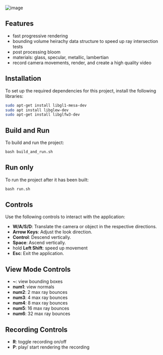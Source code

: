 ![image](https://github.com/user-attachments/assets/fc6836eb-7d35-49ea-a99b-96536ae3ff24)
## Features
- fast progressive rendering
- bounding volume heirachy data structure to speed up ray intersection tests
- post processing bloom
- materials: glass, specular, metallic, lambertian
- record camera movements, render, and create a high quality video


## Installation

To set up the required dependencies for this project, install the following libraries:

```bash
sudo apt-get install libgl1-mesa-dev
sudo apt install libglew-dev
sudo apt-get install libglfw3-dev
```

## Build and Run
To build and run the project:
```cmd
bash build_and_run.sh
```

## Run only
To run the project after it has been built:
```cmd
bash run.sh
```

## Controls

Use the following controls to interact with the application:

- **W/A/S/D**: Translate the camera or object in the respective directions.
- **Arrow Keys**: Adjust the look direction.
- **Control**: Descend vertically.
- **Space**: Ascend vertically.
- hold **Left Shift**: speed up movement
- **Esc**: Exit the application.

## View Mode Controls
- **~**: view bounding boxes
- **num1**: view normals
- **num2**: 2 max ray bounces
- **num3**: 4 max ray bounces
- **num4**: 8 max ray bounces
- **num5**: 16 max ray bounces
- **num6**: 32 max ray bounces

## Recording Controls
- **R**: toggle recording on/off
- **P**: play/ start rendering the recording

